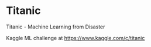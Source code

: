 # Titanic
Titanic - Machine Learning from Disaster

Kaggle ML challenge at https://www.kaggle.com/c/titanic